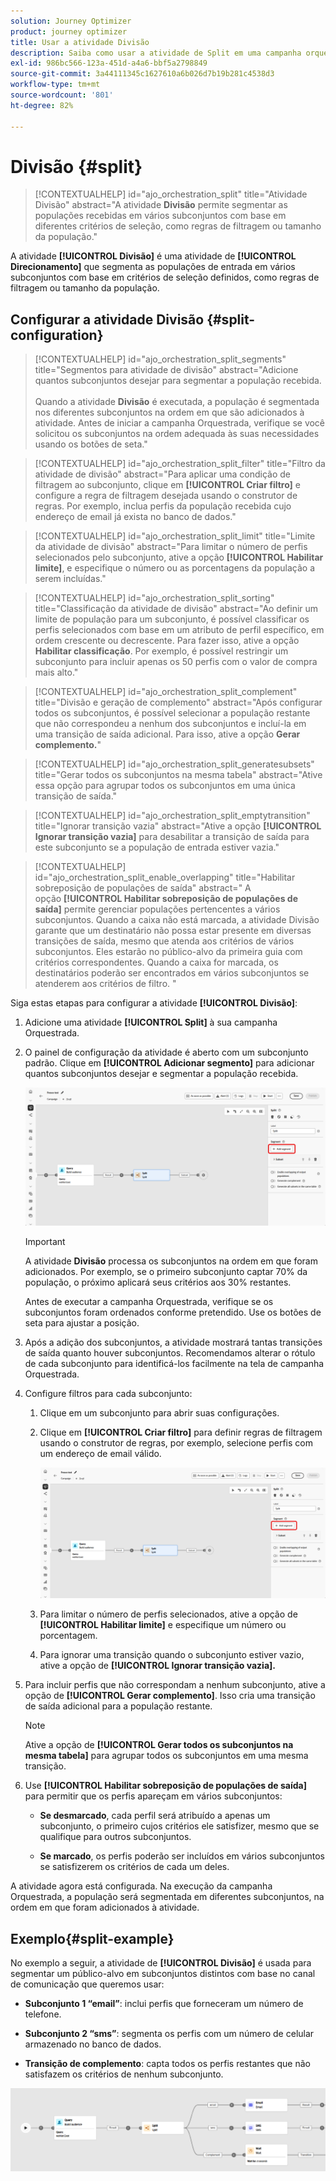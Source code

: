 ```yaml
---
solution: Journey Optimizer
product: journey optimizer
title: Usar a atividade Divisão
description: Saiba como usar a atividade de Split em uma campanha orquestrada
exl-id: 986bc566-123a-451d-a4a6-bbf5a2798849
source-git-commit: 3a44111345c1627610a6b026d7b19b281c4538d3
workflow-type: tm+mt
source-wordcount: '801'
ht-degree: 82%

---
```



# Divisão {#split}

>[!CONTEXTUALHELP]
>id="ajo_orchestration_split"
>title="Atividade Divisão"
>abstract="A atividade **Divisão** permite segmentar as populações recebidas em vários subconjuntos com base em diferentes critérios de seleção, como regras de filtragem ou tamanho da população."

A atividade **[!UICONTROL Divisão]** é uma atividade de **[!UICONTROL Direcionamento]** que segmenta as populações de entrada em vários subconjuntos com base em critérios de seleção definidos, como regras de filtragem ou tamanho da população.

## Configurar a atividade Divisão {#split-configuration}

>[!CONTEXTUALHELP]
>id="ajo_orchestration_split_segments"
>title="Segmentos para atividade de divisão"
>abstract="Adicione quantos subconjuntos desejar para segmentar a população recebida.<br/></br>Quando a atividade **Divisão** é executada, a população é segmentada nos diferentes subconjuntos na ordem em que são adicionados à atividade. Antes de iniciar a campanha Orquestrada, verifique se você solicitou os subconjuntos na ordem adequada às suas necessidades usando os botões de seta."

>[!CONTEXTUALHELP]
>id="ajo_orchestration_split_filter"
>title="Filtro da atividade de divisão"
>abstract="Para aplicar uma condição de filtragem ao subconjunto, clique em **[!UICONTROL Criar filtro]** e configure a regra de filtragem desejada usando o construtor de regras. Por exemplo, inclua perfis da população recebida cujo endereço de email já exista no banco de dados."

>[!CONTEXTUALHELP]
>id="ajo_orchestration_split_limit"
>title="Limite da atividade de divisão"
>abstract="Para limitar o número de perfis selecionados pelo subconjunto, ative a opção **[!UICONTROL Habilitar limite]**, e especifique o número ou as porcentagens da população a serem incluídas."

>[!CONTEXTUALHELP]
>id="ajo_orchestration_split_sorting"
>title="Classificação da atividade de divisão"
>abstract="Ao definir um limite de população para um subconjunto, é possível classificar os perfis selecionados com base em um atributo de perfil específico, em ordem crescente ou decrescente. Para fazer isso, ative a opção **Habilitar classificação**. Por exemplo, é possível restringir um subconjunto para incluir apenas os 50 perfis com o valor de compra mais alto."

>[!CONTEXTUALHELP]
>id="ajo_orchestration_split_complement"
>title="Divisão e geração de complemento"
>abstract="Após configurar todos os subconjuntos, é possível selecionar a população restante que não correspondeu a nenhum dos subconjuntos e incluí-la em uma transição de saída adicional. Para isso, ative a opção **Gerar complemento.**"

>[!CONTEXTUALHELP]
>id="ajo_orchestration_split_generatesubsets"
>title="Gerar todos os subconjuntos na mesma tabela"
>abstract="Ative essa opção para agrupar todos os subconjuntos em uma única transição de saída."

>[!CONTEXTUALHELP]
>id="ajo_orchestration_split_emptytransition"
>title="Ignorar transição vazia"
>abstract="Ative a opção **[!UICONTROL Ignorar transição vazia]** para desabilitar a transição de saída para este subconjunto se a população de entrada estiver vazia."

>[!CONTEXTUALHELP]
>id="ajo_orchestration_split_enable_overlapping"
>title="Habilitar sobreposição de populações de saída"
>abstract=" A opção **[!UICONTROL Habilitar sobreposição de populações de saída]** permite gerenciar populações pertencentes a vários subconjuntos. Quando a caixa não está marcada, a atividade Divisão garante que um destinatário não possa estar presente em diversas transições de saída, mesmo que atenda aos critérios de vários subconjuntos. Eles estarão no público-alvo da primeira guia com critérios correspondentes. Quando a caixa for marcada, os destinatários poderão ser encontrados em vários subconjuntos se atenderem aos critérios de filtro. "

Siga estas etapas para configurar a atividade **[!UICONTROL Divisão]**:

1. Adicione uma atividade **[!UICONTROL Split]** à sua campanha Orquestrada.

1. O painel de configuração da atividade é aberto com um subconjunto padrão. Clique em **[!UICONTROL Adicionar segmento]** para adicionar quantos subconjuntos desejar e segmentar a população recebida.

   ![](../assets/orchestrated-split-1.png)

   >[!IMPORTANT]
   >
   >A atividade **Divisão** processa os subconjuntos na ordem em que foram adicionados. Por exemplo, se o primeiro subconjunto captar 70% da população, o próximo aplicará seus critérios aos 30% restantes.
   >
   >Antes de executar a campanha Orquestrada, verifique se os subconjuntos foram ordenados conforme pretendido. Use os botões de seta para ajustar a posição.

1. Após a adição dos subconjuntos, a atividade mostrará tantas transições de saída quanto houver subconjuntos. Recomendamos alterar o rótulo de cada subconjunto para identificá-los facilmente na tela de campanha Orquestrada.

1. Configure filtros para cada subconjunto:

   1. Clique em um subconjunto para abrir suas configurações.

   1. Clique em **[!UICONTROL Criar filtro]** para definir regras de filtragem usando o construtor de regras, por exemplo, selecione perfis com um endereço de email válido.

      ![](../assets/orchestrated-split-1.png)

   1. Para limitar o número de perfis selecionados, ative a opção de **[!UICONTROL Habilitar limite]** e especifique um número ou porcentagem.

   1. Para ignorar uma transição quando o subconjunto estiver vazio, ative a opção de **[!UICONTROL Ignorar transição vazia].**

1. Para incluir perfis que não correspondam a nenhum subconjunto, ative a opção de **[!UICONTROL Gerar complemento]**. Isso cria uma transição de saída adicional para a população restante.

   >[!NOTE]
   >
   >Ative a opção de **[!UICONTROL Gerar todos os subconjuntos na mesma tabela]** para agrupar todos os subconjuntos em uma mesma transição.

1. Use **[!UICONTROL Habilitar sobreposição de populações de saída]** para permitir que os perfis apareçam em vários subconjuntos:

   * **Se desmarcado**, cada perfil será atribuído a apenas um subconjunto, o primeiro cujos critérios ele satisfizer, mesmo que se qualifique para outros subconjuntos.

   * **Se marcado**, os perfis poderão ser incluídos em vários subconjuntos se satisfizerem os critérios de cada um deles.

A atividade agora está configurada. Na execução da campanha Orquestrada, a população será segmentada em diferentes subconjuntos, na ordem em que foram adicionados à atividade.

## Exemplo{#split-example}

No exemplo a seguir, a atividade de **[!UICONTROL Divisão]** é usada para segmentar um público-alvo em subconjuntos distintos com base no canal de comunicação que queremos usar:

* **Subconjunto 1 “email”**: inclui perfis que forneceram um número de telefone.

* **Subconjunto 2 “sms”**: segmenta os perfis com um número de celular armazenado no banco de dados.

* **Transição de complemento**: capta todos os perfis restantes que não satisfazem os critérios de nenhum subconjunto.

![](../assets/orchestrated-split-3.png)
